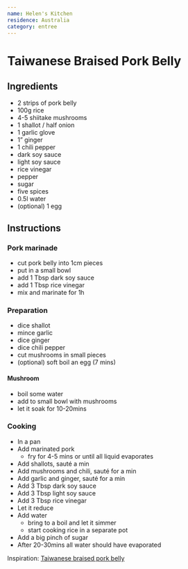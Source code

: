 ```yaml
---
name: Helen's Kitchen
residence: Australia
category: entree
---
```


# Taiwanese Braised Pork Belly

## Ingredients 
* 2 strips of pork belly
* 100g rice
* 4-5 shiitake mushrooms
* 1 shallot / half onion
* 1 garlic glove
* 1” ginger
* 1 chili pepper
* dark soy sauce
* light soy sauce
* rice vinegar
* pepper
* sugar
* five spices
* 0.5l water
* (optional) 1 egg

## Instructions
### Pork marinade
* cut pork belly into 1cm pieces
* put in a small bowl 
* add 1 Tbsp dark soy sauce
* add 1 Tbsp rice vinegar
* mix and marinate for 1h

### Preparation
* dice shallot
* mince garlic
* dice ginger
* dice chili pepper
* cut mushrooms in small pieces
* (optional) soft boil an egg (7 mins)

#### Mushroom
* boil some water
* add to small bowl with mushrooms
* let it soak for 10-20mins

### Cooking
* In a pan
* Add marinated pork 
	* fry for 4-5 mins or until all liquid evaporates
* Add shallots, sauté a min
* Add mushrooms and chili, sauté for a min
* Add garlic and ginger, sauté for a min
* Add 3 Tbsp dark soy sauce
* Add 3 Tbsp light soy sauce
* Add 3 Tbsp rice vinegar
* Let it reduce
* Add water 
    * bring to a boil and let it simmer
	* start cooking rice in a separate pot
* Add a big pinch of sugar
* After 20-30mins all water should have evaporated

Inspiration: [Taiwanese braised pork belly](https://youtu.be/LRQr7yCjwKs)
